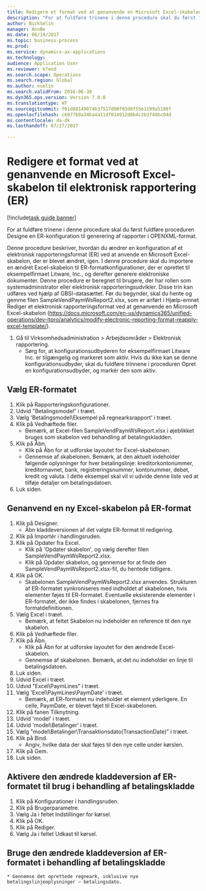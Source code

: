 ```yaml
--- 
title: Redigere et format ved at genanvende en Microsoft Excel-skabelon til elektronisk rapportering (ER)
description: "For at fuldføre trinene i denne procedure skal du først fuldføre proceduren Designe en ER-konfiguration til generering af rapporter i OPENXML-format."
author: NickSelin
manager: AnnBe
ms.date: 06/19/2017
ms.topic: business-process
ms.prod: 
ms.service: dynamics-ax-applications
ms.technology: 
audience: Application User
ms.reviewer: kfend
ms.search.scope: Operations
ms.search.region: Global
ms.author: nselin
ms.search.validFrom: 2016-06-30
ms.dyn365.ops.version: Version 7.0.0
ms.translationtype: HT
ms.sourcegitcommit: f01d88149074b37517d00f03d8f55e1199a5198f
ms.openlocfilehash: c6077b8a34ba4a11df014912d8b4c2b3749bc04d
ms.contentlocale: da-dk
ms.lasthandoff: 07/27/2017

---
```

# <a name="modify-a-format-by-reapplying-a-microsoft-excel-template-for-electronic-reporting-er"></a>Redigere et format ved at genanvende en Microsoft Excel-skabelon til elektronisk rapportering (ER)

[!include[task guide banner](../../includes/task-guide-banner.md)]

For at fuldføre trinene i denne procedure skal du først fuldføre proceduren Designe en ER-konfiguration til generering af rapporter i OPENXML-format.

Denne procedure beskriver, hvordan du ændrer en konfiguration af et elektronisk rapporteringsformat (ER) ved at anvende en Microsoft Excel-skabelon, der er blevet ændret, igen. I denne procedure skal du importere en ændret Excel-skabelon til ER-formatkonfigurationer, der er oprettet til eksempelfirmaet Litware, Inc., og derefter generere elektroniske dokumenter. Denne procedure er beregnet til brugere, der har rollen som systemadministrator eller elektronisk rapporteringsudvikler. Disse trin kan udføres ved hjælp af GBSI-datasættet. Før du begynder, skal du hente og gemme filen SampleVendPaymWsReport2.xlsx, som er anført i Hjælp-emnet Rediger et elektronisk rapporteringsformat ved at genanvende en Microsoft Excel-skabelon (https://docs.microsoft.com/en-us/dynamics365/unified-operations/dev-itpro/analytics/modify-electronic-reporting-format-reapply-excel-template/).

1. Gå til Virksomhedsadministration > Arbejdsområder > Elektronisk rapportering.
    * Sørg for, at konfigurationsudbyderen for eksempelfirmaet Litware Inc. er tilgængelig og markeret som aktiv. Hvis du ikke kan se denne konfigurationsudbyder, skal du fuldføre trinnene i proceduren Opret en konfigurationsudbyder, og markér den som aktiv.  

## <a name="select-the-er-format"></a>Vælg ER-formatet
1. Klik på Rapporteringskonfigurationer.
2. Udvid "Betalingsmodel" i træet.
3. Vælg 'Betalingsmodel\Eksempel på regnearksrapport' i træet.
4. Klik på Vedhæftede filer.
    * Bemærk, at Excel-filen SampleVendPaymWsReport.xlsx i øjeblikket bruges som skabelon ved behandling af betalingskladden.   
5. Klik på Åbn.
    * Klik på Åbn for at udforske layoutet for Excel-skabelonen.  
    * Gennemse af skabelonen. Bemærk, at den aktuelt indeholder følgende oplysninger for hver betalingslinje: kreditorkontonummer, kreditornavnet, bank, registreringsnummer, kontonummer, debet, kredit og valuta. I dette eksempel skal vil vi udvide denne liste ved at tilføje detaljer om betalingsdatoen.   
6. Luk siden.

## <a name="reapply-a-new-excel-template-to-er-format"></a>Genanvend en ny Excel-skabelon på ER-format
1. Klik på Designer.
    * Åbn kladdeversionen af det valgte ER-format til redigering.  
2. Klik på Importér i handlingsruden.
3. Klik på Opdater fra Excel.
    * Klik på 'Opdater skabelon', og vælg derefter filen SampleVendPaymWsReport2.xlsx.  
    * Klik på Opdater skabelon, og gennemse for at finde den SampleVendPaymWsReport2.xlsx-fil, du hentede tidligere.  
4. Klik på OK.
    * Skabelonen SampleVendPaymWsReport2.xlsx anvendes. Strukturen af ER-formatet synkroniseres med indholdet af skabelonen, hvis elementer føjes til ER-formatet. Eventuelle eksisterende elementer i ER-formatet, der ikke findes i skabelonen, fjernes fra formatdefinitionen.  
5. Vælg Excel i træet.
    * Bemærk, at feltet Skabelon nu indeholder en reference til den nye skabelon.   
6. Klik på Vedhæftede filer.
7. Klik på Åbn.
    * Klik på Åbn for at udforske layoutet for den ændrede Excel-skabelon.  
    * Gennemse af skabelonen. Bemærk, at det nu indeholder en linje til betalingsdatoen.   
8. Luk siden.
9. Udvid Excel i træet.
10. Udvid "Excel\PaymLines" i træet.
11. Vælg 'Excel\PaymLines\PaymDate' i træet.
    * Bemærk, at ER-formatet nu indeholder et element yderligere. En celle, PaymDate, er blevet føjet til Excel-skabelonen.  
12. Klik på fanen Tilknytning.
13. Udvid 'model' i træet.
14. Udvid 'model\Betalinger' i træet.
15. Vælg "model\Betalinger\Transaktionsdato(TransactionDate)" i træet.
16. Klik på Bind.
    * Angiv, hvilke data der skal føjes til den nye celle under kørslen.  
17. Klik på Gem.
18. Luk siden.

## <a name="enable-the-modified-draft-version-of-the-er-format-for-use-in-payment-journal-processing"></a>Aktivere den ændrede kladdeversion af ER-formatet til brug i behandling af betalingskladde
1. Klik på Konfigurationer i handlingsruden.
2. Klik på Brugerparametre.
3. Vælg Ja i feltet Indstillinger for kørsel.
4. Klik på OK.
5. Klik på Rediger.
6. Vælg Ja i feltet Udkast til kørsel.

## <a name="use-the-modified-draft-version-of-the-er-format-for-payment-journal-processing"></a>Bruge den ændrede kladdeversion af ER-formatet i behandling af betalingskladde
    * Gennemse det oprettede regneark, inklusive nye betalingslinjeoplysninger – betalingsdato.  


